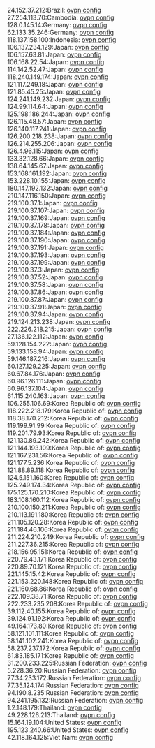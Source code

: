 24.152.37.212:Brazil: [ovpn config](vpn/24_152_37_212.ovpn)  
27.254.113.70:Cambodia: [ovpn config](vpn/27_254_113_70.ovpn)  
128.0.145.14:Germany: [ovpn config](vpn/128_0_145_14.ovpn)  
62.133.35.246:Germany: [ovpn config](vpn/62_133_35_246.ovpn)  
118.137.158.100:Indonesia: [ovpn config](vpn/118_137_158_100.ovpn)  
106.137.234.129:Japan: [ovpn config](vpn/106_137_234_129.ovpn)  
106.157.63.81:Japan: [ovpn config](vpn/106_157_63_81.ovpn)  
106.168.22.54:Japan: [ovpn config](vpn/106_168_22_54.ovpn)  
114.142.52.47:Japan: [ovpn config](vpn/114_142_52_47.ovpn)  
118.240.149.174:Japan: [ovpn config](vpn/118_240_149_174.ovpn)  
121.117.249.18:Japan: [ovpn config](vpn/121_117_249_18.ovpn)  
121.85.45.25:Japan: [ovpn config](vpn/121_85_45_25.ovpn)  
124.241.149.232:Japan: [ovpn config](vpn/124_241_149_232.ovpn)  
124.99.114.64:Japan: [ovpn config](vpn/124_99_114_64.ovpn)  
125.198.186.244:Japan: [ovpn config](vpn/125_198_186_244.ovpn)  
126.115.48.57:Japan: [ovpn config](vpn/126_115_48_57.ovpn)  
126.140.117.241:Japan: [ovpn config](vpn/126_140_117_241.ovpn)  
126.200.218.238:Japan: [ovpn config](vpn/126_200_218_238.ovpn)  
126.214.255.206:Japan: [ovpn config](vpn/126_214_255_206.ovpn)  
126.4.96.115:Japan: [ovpn config](vpn/126_4_96_115.ovpn)  
133.32.128.66:Japan: [ovpn config](vpn/133_32_128_66.ovpn)  
138.64.145.67:Japan: [ovpn config](vpn/138_64_145_67.ovpn)  
153.168.161.192:Japan: [ovpn config](vpn/153_168_161_192.ovpn)  
153.228.10.155:Japan: [ovpn config](vpn/153_228_10_155.ovpn)  
180.147.192.132:Japan: [ovpn config](vpn/180_147_192_132.ovpn)  
210.147.116.150:Japan: [ovpn config](vpn/210_147_116_150.ovpn)  
219.100.37.1:Japan: [ovpn config](vpn/219_100_37_1.ovpn)  
219.100.37.107:Japan: [ovpn config](vpn/219_100_37_107.ovpn)  
219.100.37.169:Japan: [ovpn config](vpn/219_100_37_169.ovpn)  
219.100.37.178:Japan: [ovpn config](vpn/219_100_37_178.ovpn)  
219.100.37.184:Japan: [ovpn config](vpn/219_100_37_184.ovpn)  
219.100.37.190:Japan: [ovpn config](vpn/219_100_37_190.ovpn)  
219.100.37.191:Japan: [ovpn config](vpn/219_100_37_191.ovpn)  
219.100.37.193:Japan: [ovpn config](vpn/219_100_37_193.ovpn)  
219.100.37.199:Japan: [ovpn config](vpn/219_100_37_199.ovpn)  
219.100.37.3:Japan: [ovpn config](vpn/219_100_37_3.ovpn)  
219.100.37.52:Japan: [ovpn config](vpn/219_100_37_52.ovpn)  
219.100.37.58:Japan: [ovpn config](vpn/219_100_37_58.ovpn)  
219.100.37.86:Japan: [ovpn config](vpn/219_100_37_86.ovpn)  
219.100.37.87:Japan: [ovpn config](vpn/219_100_37_87.ovpn)  
219.100.37.91:Japan: [ovpn config](vpn/219_100_37_91.ovpn)  
219.100.37.94:Japan: [ovpn config](vpn/219_100_37_94.ovpn)  
219.124.213.238:Japan: [ovpn config](vpn/219_124_213_238.ovpn)  
222.226.218.215:Japan: [ovpn config](vpn/222_226_218_215.ovpn)  
27.136.122.112:Japan: [ovpn config](vpn/27_136_122_112.ovpn)  
59.128.154.222:Japan: [ovpn config](vpn/59_128_154_222.ovpn)  
59.133.158.94:Japan: [ovpn config](vpn/59_133_158_94.ovpn)  
59.146.187.216:Japan: [ovpn config](vpn/59_146_187_216.ovpn)  
60.127.129.225:Japan: [ovpn config](vpn/60_127_129_225.ovpn)  
60.67.84.176:Japan: [ovpn config](vpn/60_67_84_176.ovpn)  
60.96.126.111:Japan: [ovpn config](vpn/60_96_126_111.ovpn)  
60.96.137.104:Japan: [ovpn config](vpn/60_96_137_104.ovpn)  
61.115.240.163:Japan: [ovpn config](vpn/61_115_240_163.ovpn)  
106.255.106.69:Korea Republic of: [ovpn config](vpn/106_255_106_69.ovpn)  
118.222.218.179:Korea Republic of: [ovpn config](vpn/118_222_218_179.ovpn)  
118.38.170.212:Korea Republic of: [ovpn config](vpn/118_38_170_212.ovpn)  
119.199.91.99:Korea Republic of: [ovpn config](vpn/119_199_91_99.ovpn)  
119.201.79.93:Korea Republic of: [ovpn config](vpn/119_201_79_93.ovpn)  
121.130.89.242:Korea Republic of: [ovpn config](vpn/121_130_89_242.ovpn)  
121.144.193.109:Korea Republic of: [ovpn config](vpn/121_144_193_109.ovpn)  
121.167.231.56:Korea Republic of: [ovpn config](vpn/121_167_231_56.ovpn)  
121.177.5.236:Korea Republic of: [ovpn config](vpn/121_177_5_236.ovpn)  
121.88.89.118:Korea Republic of: [ovpn config](vpn/121_88_89_118.ovpn)  
124.5.151.160:Korea Republic of: [ovpn config](vpn/124_5_151_160.ovpn)  
125.249.174.34:Korea Republic of: [ovpn config](vpn/125_249_174_34.ovpn)  
175.125.170.210:Korea Republic of: [ovpn config](vpn/175_125_170_210.ovpn)  
183.108.160.112:Korea Republic of: [ovpn config](vpn/183_108_160_112.ovpn)  
210.100.150.211:Korea Republic of: [ovpn config](vpn/210_100_150_211.ovpn)  
210.113.191.180:Korea Republic of: [ovpn config](vpn/210_113_191_180.ovpn)  
211.105.120.28:Korea Republic of: [ovpn config](vpn/211_105_120_28.ovpn)  
211.184.46.106:Korea Republic of: [ovpn config](vpn/211_184_46_106.ovpn)  
211.224.210.249:Korea Republic of: [ovpn config](vpn/211_224_210_249.ovpn)  
211.227.36.215:Korea Republic of: [ovpn config](vpn/211_227_36_215.ovpn)  
218.156.95.151:Korea Republic of: [ovpn config](vpn/218_156_95_151.ovpn)  
220.79.43.171:Korea Republic of: [ovpn config](vpn/220_79_43_171.ovpn)  
220.89.70.121:Korea Republic of: [ovpn config](vpn/220_89_70_121.ovpn)  
221.145.15.42:Korea Republic of: [ovpn config](vpn/221_145_15_42.ovpn)  
221.153.220.148:Korea Republic of: [ovpn config](vpn/221_153_220_148.ovpn)  
221.160.68.86:Korea Republic of: [ovpn config](vpn/221_160_68_86.ovpn)  
222.109.38.71:Korea Republic of: [ovpn config](vpn/222_109_38_71.ovpn)  
222.233.235.208:Korea Republic of: [ovpn config](vpn/222_233_235_208.ovpn)  
39.112.40.155:Korea Republic of: [ovpn config](vpn/39_112_40_155.ovpn)  
39.124.91.192:Korea Republic of: [ovpn config](vpn/39_124_91_192.ovpn)  
49.164.173.80:Korea Republic of: [ovpn config](vpn/49_164_173_80.ovpn)  
58.121.101.111:Korea Republic of: [ovpn config](vpn/58_121_101_111.ovpn)  
58.141.102.241:Korea Republic of: [ovpn config](vpn/58_141_102_241.ovpn)  
58.237.237.172:Korea Republic of: [ovpn config](vpn/58_237_237_172.ovpn)  
61.83.185.171:Korea Republic of: [ovpn config](vpn/61_83_185_171.ovpn)  
31.200.233.225:Russian Federation: [ovpn config](vpn/31_200_233_225.ovpn)  
5.228.36.20:Russian Federation: [ovpn config](vpn/5_228_36_20.ovpn)  
77.34.233.172:Russian Federation: [ovpn config](vpn/77_34_233_172.ovpn)  
77.35.124.174:Russian Federation: [ovpn config](vpn/77_35_124_174.ovpn)  
94.190.8.235:Russian Federation: [ovpn config](vpn/94_190_8_235.ovpn)  
94.241.195.132:Russian Federation: [ovpn config](vpn/94_241_195_132.ovpn)  
1.2.148.179:Thailand: [ovpn config](vpn/1_2_148_179.ovpn)  
49.228.126.213:Thailand: [ovpn config](vpn/49_228_126_213.ovpn)  
15.164.19.104:United States: [ovpn config](vpn/15_164_19_104.ovpn)  
195.123.240.66:United States: [ovpn config](vpn/195_123_240_66.ovpn)  
42.118.164.125:Viet Nam: [ovpn config](vpn/42_118_164_125.ovpn)  
